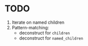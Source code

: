 # TODO

1. Iterate on named children
1. Pattern-matching:
   - deconstruct for `children`
   - deconstruct for `named_children`
